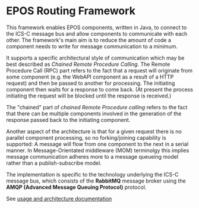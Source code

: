 # EPOS Routing Framework

This framework enables EPOS components, written in Java, to connect to the ICS-C message bus and allow components to communicate with each other. The framework's main aim is to reduce the amount of code a component needs to write for message communication to a minimum.

It supports a specific architectural style of communication which may be best described as _Chained Remote Procedure Calling_. The Remote Procedure Call (RPC) part refers to the fact that a request will originate from some component (e.g. the WebAPI component as a result of a HTTP request) and then be passed to another for processing. The initiating component then waits for a response to come back. (At present the process initiating the request will be blocked until the response is received.)

The "chained" part of _chained Remote Procedure calling_ refers to the fact that there can be multiple components involved in the generation of the response  passed back to the initiating component.

Another aspect of the architecture is that for a given request there is no parallel component processing, so no forking/joining capability is supported: A message will flow from one component to the next in a serial manner. In Message-Orientated middleware (MOM) terminolgy this implies message communication adheres more to a message queueing model rather than a publish-subscribe model.

The implementation is specific to the technology underlying the ICS-C message bus, which consists of the **RabbitMQ** message broker using the **AMQP (Advanced Message Queuing Protocol)** protocol.

See [usage and architecture documentation](./documentation/ARCHITECTURE.md)

